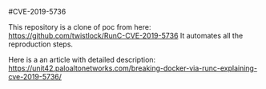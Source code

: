 #CVE-2019-5736

This repository is a clone of poc from here: https://github.com/twistlock/RunC-CVE-2019-5736
It automates all the reproduction steps.

Here is a an article with detailed description: https://unit42.paloaltonetworks.com/breaking-docker-via-runc-explaining-cve-2019-5736/
